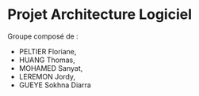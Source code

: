 # Projet Architecture Logiciel

Groupe composé de :

+ PELTIER Floriane, 
+ HUANG Thomas, 
+ MOHAMED Sanyat, 
+ LEREMON Jordy, 
+ GUEYE Sokhna Diarra 
